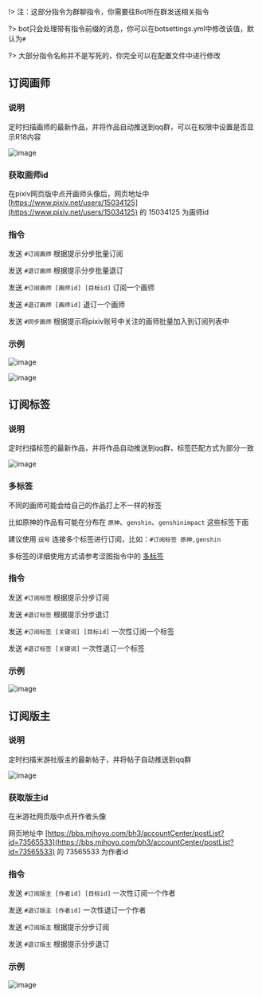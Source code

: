 !> 注：这部分指令为群聊指令，你需要往Bot所在群发送相关指令

?> bot只会处理带有指令前缀的消息，你可以在botsettings.yml中修改该值，默认为`#`

?>  大部分指令名称并不是写死的，你完全可以在配置文件中进行修改

## 订阅画师

### 说明
定时扫描画师的最新作品，并将作品自动推送到qq群，可以在权限中设置是否显示R18内容

![image](/img/subscribe/2023-02-12-21-11-26-502.jpg)

### 获取画师id
在pixiv网页版中点开画师头像后，网页地址中 [https://www.pixiv.net/users/15034125](https://www.pixiv.net/users/15034125) 的 15034125 为画师id

### 指令
发送 `#订阅画师` 根据提示分步批量订阅

发送 `#退订画师` 根据提示分步批量退订

发送 `#订阅画师 [画师id] [目标id]` 订阅一个画师

发送 `#退订画师 [画师id]` 退订一个画师

发送 `#同步画师` 根据提示将pixiv账号中关注的画师批量加入到订阅列表中

### 示例
![image](/img/subscribe/2023-02-12-23-12-57-111.jpg)

![image](/img/subscribe/2023-02-12-23-23-00-694.jpg)

## 订阅标签

### 说明
定时扫描标签的最新作品，并将作品自动推送到qq群，标签匹配方式为部分一致

![image](/img/subscribe/2023-02-12-23-45-44-319.jpg)

### 多标签
不同的画师可能会给自己的作品打上不一样的标签

比如原神的作品有可能在分布在 `原神`、`genshin`、`genshinimpact` 这些标签下面

建议使用 `逗号` 连接多个标签进行订阅，比如：`#订阅标签 原神,genshin`

多标签的详细使用方式请参考涩图指令中的 [多标签](setu?id=多标签)

### 指令
发送 `#订阅标签` 根据提示分步订阅

发送 `#退订标签` 根据提示分步退订

发送 `#订阅标签 [关键词] [目标id]` 一次性订阅一个标签

发送 `#退订标签 [关键词]` 一次性退订一个标签

### 示例
![image](/img/subscribe/2023-02-12-23-49-18-116.jpg)

## 订阅版主

### 说明
定时扫描米游社版主的最新帖子，并将帖子自动推送到qq群

![image](/img/subscribe/2023-02-13-00-50-25-325.jpg)

### 获取版主id
在米游社网页版中点开作者头像

网页地址中 [https://bbs.mihoyo.com/bh3/accountCenter/postList?id=73565533](https://bbs.mihoyo.com/bh3/accountCenter/postList?id=73565533) 的 73565533 为作者id

### 指令
发送 `#订阅版主 [作者id] [目标id]` 一次性订阅一个作者

发送 `#退订版主 [作者id]` 一次性退订一个作者

发送 `#订阅版主` 根据提示分步订阅

发送 `#退订版主` 根据提示分步退订

### 示例
![image](/img/subscribe/2023-02-13-01-02-43-626.jpg)
